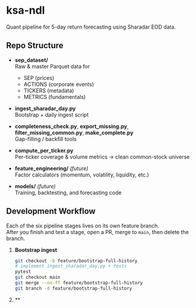 # ksa-ndl

Quant pipeline for 5-day return forecasting using Sharadar EOD data.

## Repo Structure

- **sep_dataset/**  
  Raw & master Parquet data for  
  - SEP (prices)  
  - ACTIONS (corporate events)  
  - TICKERS (metadata)  
  - METRICS (fundamentals)  

- **ingest_sharadar_day.py**  
  Bootstrap + daily ingest script  

- **completeness_check.py**, **export_missing.py**, **filter_missing_common.py**, **make_complete.py**  
  Gap-filling / backfill tools  

- **compute_per_ticker.py**  
  Per-ticker coverage & volume metrics → clean common-stock universe  

- **feature_engineering/** *(future)*  
  Factor calculators (momentum, volatility, liquidity, etc.)  

- **models/** *(future)*  
  Training, backtesting, and forecasting code  

## Development Workflow

Each of the six pipeline stages lives on its own feature branch.  
After you finish and test a stage, open a PR, merge to `main`, then delete the branch.

1. **Bootstrap ingest**  
   ```bash
   git checkout -b feature/bootstrap-full-history
   # implement ingest_sharadar_day.py + tests
   pytest
   git checkout main
   git merge --no-ff feature/bootstrap-full-history
   git branch -d feature/bootstrap-full-history
2. **